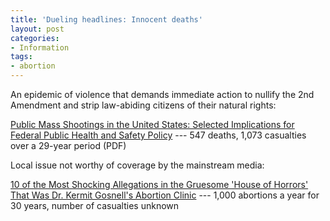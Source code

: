 ```yaml
---
title: 'Dueling headlines: Innocent deaths'
layout: post
categories:
- Information
tags:
- abortion
---
```


An epidemic of violence that demands immediate action to nullify the 2nd Amendment and strip law-abiding citizens of their natural rights:  
  
[Public Mass Shootings in the United States: Selected Implications for Federal Public Health and Safety Policy](https://www.fas.org/sgp/crs/misc/R43004.pdf) --- 547 deaths, 1,073 casualties over a 29-year period (PDF)

Local issue not worthy of coverage by the mainstream media:

[10 of the Most Shocking Allegations in the Gruesome 'House of Horrors' That Was Dr. Kermit Gosnell's Abortion Clinic](https://www.theblaze.com/news/2013/04/12/10-of-the-most-shocking-allegations-in-the-gruesome-house-of-horrors-that-was-dr-kermit-gosnells-abortion-clinic-warning-graphic) --- 1,000 abortions a year for 30 years, number of casualties unknown